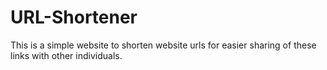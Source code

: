 # URL-Shortener
This is a simple website to shorten website urls for easier sharing of these links with other individuals.
